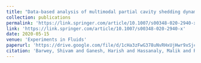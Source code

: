 ```yaml
---
title: "Data-based analysis of multimodal partial cavity shedding dynamics"
collection: publications
permalink: 'https://link.springer.com/article/10.1007/s00348-020-2940-x'
link: 'https://link.springer.com/article/10.1007/s00348-020-2940-x'
date: 2020-05-15
venue: 'Experiments in Fluids'
paperurl: 'https://drive.google.com/file/d/1cHa3zFwG378uNvRHxUjHwr9xSjccY8QP/view'
citation: 'Barwey, Shivam and Ganesh, Harish and Hassanaly, Malik and Raman, Venkat and Ceccio, Steven (2020). &quot; Data-based analysis of multimodal partial cavity shedding dynamics.&quot; <i>Experiments in Fluids</i>. 61(4), 1-21.'
---
```

